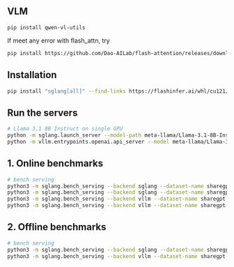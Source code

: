 ## VLM

`pip install qwen-vl-utils`

If meet any error with flash_attn, try
```bash
pip install https://github.com/Dao-AILab/flash-attention/releases/download/v2.7.3/flash_attn-2.7.3+cu12torch2.5cxx11abiFALSE-cp310-cp310-linux_x86_64.whl
```

## Installation

```bash
pip install "sglang[all]" --find-links https://flashinfer.ai/whl/cu121/torch2.4/flashinfer/
```


## Run the servers

```bash
# Llama 3.1 8B Instruct on single GPU
python -m sglang.launch_server --model-path meta-llama/Llama-3.1-8B-Instruct --enable-torch-compile --disable-radix-cache
python -m vllm.entrypoints.openai.api_server --model meta-llama/Llama-3.1-8B-Instruct --disable-log-requests --num-scheduler-steps 10 --max_model_len 4096
```

## 1. Online benchmarks

```bash
# bench serving
python3 -m sglang.bench_serving --backend sglang --dataset-name sharegpt --num-prompts 1200 --request-rate 4
python3 -m sglang.bench_serving --backend sglang --dataset-name sharegpt --num-prompts 2400 --request-rate 8
python3 -m sglang.bench_serving --backend vllm --dataset-name sharegpt --num-prompts 1200 --request-rate 4
python3 -m sglang.bench_serving --backend vllm --dataset-name sharegpt --num-prompts 2400 --request-rate 8
```

## 2. Offline benchmarks

```bash
# bench serving
python3 -m sglang.bench_serving --backend sglang --dataset-name sharegpt --num-prompts 5000
python3 -m sglang.bench_serving --backend vllm --dataset-name sharegpt --num-prompts 5000
```
